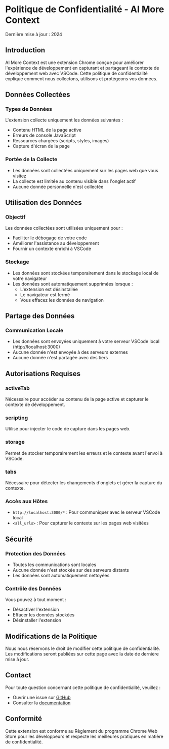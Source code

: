 # Politique de Confidentialité - AI More Context

Dernière mise à jour : 2024

## Introduction

AI More Context est une extension Chrome conçue pour améliorer l'expérience de développement en capturant et partageant le contexte de développement web avec VSCode. Cette politique de confidentialité explique comment nous collectons, utilisons et protégeons vos données.

## Données Collectées

### Types de Données
L'extension collecte uniquement les données suivantes :
- Contenu HTML de la page active
- Erreurs de console JavaScript
- Ressources chargées (scripts, styles, images)
- Capture d'écran de la page

### Portée de la Collecte
- Les données sont collectées uniquement sur les pages web que vous visitez
- La collecte est limitée au contenu visible dans l'onglet actif
- Aucune donnée personnelle n'est collectée

## Utilisation des Données

### Objectif
Les données collectées sont utilisées uniquement pour :
- Faciliter le débogage de votre code
- Améliorer l'assistance au développement
- Fournir un contexte enrichi à VSCode

### Stockage
- Les données sont stockées temporairement dans le stockage local de votre navigateur
- Les données sont automatiquement supprimées lorsque :
  - L'extension est désinstallée
  - Le navigateur est fermé
  - Vous effacez les données de navigation

## Partage des Données

### Communication Locale
- Les données sont envoyées uniquement à votre serveur VSCode local (http://localhost:3000)
- Aucune donnée n'est envoyée à des serveurs externes
- Aucune donnée n'est partagée avec des tiers

## Autorisations Requises

### activeTab
Nécessaire pour accéder au contenu de la page active et capturer le contexte de développement.

### scripting
Utilisé pour injecter le code de capture dans les pages web.

### storage
Permet de stocker temporairement les erreurs et le contexte avant l'envoi à VSCode.

### tabs
Nécessaire pour détecter les changements d'onglets et gérer la capture du contexte.

### Accès aux Hôtes
- `http://localhost:3000/*` : Pour communiquer avec le serveur VSCode local
- `<all_urls>` : Pour capturer le contexte sur les pages web visitées

## Sécurité

### Protection des Données
- Toutes les communications sont locales
- Aucune donnée n'est stockée sur des serveurs distants
- Les données sont automatiquement nettoyées

### Contrôle des Données
Vous pouvez à tout moment :
- Désactiver l'extension
- Effacer les données stockées
- Désinstaller l'extension

## Modifications de la Politique

Nous nous réservons le droit de modifier cette politique de confidentialité. Les modifications seront publiées sur cette page avec la date de dernière mise à jour.

## Contact

Pour toute question concernant cette politique de confidentialité, veuillez :
- Ouvrir une issue sur [GitHub](https://github.com/WEBLAZER/ai-more-context/issues)
- Consulter la [documentation](https://github.com/WEBLAZER/ai-more-context#readme)

## Conformité

Cette extension est conforme au Règlement du programme Chrome Web Store pour les développeurs et respecte les meilleures pratiques en matière de confidentialité. 